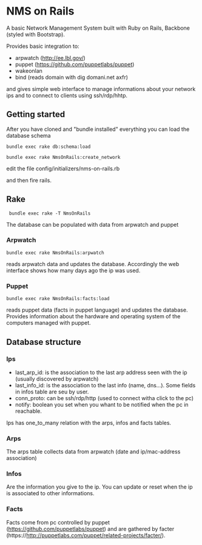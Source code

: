 NMS on Rails
=================

A basic Network Management System built with
Ruby on Rails, Backbone (styled with Bootstrap).

Provides basic integration to:

* arpwatch (http://ee.lbl.gov/)
* puppet (https://github.com/puppetlabs/puppet)
* wakeonlan
* bind (reads domain with dig domani.net axfr)

and gives simple web interface to manage informations
about your network ips and to connect to clients using
ssh/rdp/hhtp.

## Getting started

After you have cloned and "bundle installed" everything
you can load the database schema

```console
bundle exec rake db:schema:load
```

```console
bundle exec rake NmsOnRails:create_network
```

edit the file config/initializers/nms-on-rails.rb

and then fire rails.

## Rake

```console
 bundle exec rake -T NmsOnRails
```

The database can be populated with data from arpwatch and
puppet 

### Arpwatch

```console
bundle exec rake NmsOnRails:arpwatch
```

reads arpwatch data and updates the database. 
Accordingly the web interface shows how many days ago the ip was used.

### Puppet

```
bundle exec rake NmsOnRails:facts:load
```

reads puppet data (facts in puppet language) and updates the database.
Provides information about the hardware and operating
system of the computers managed with puppet.

## Database structure

### Ips

* last_arp_id:  is the association to the last arp address seen with the ip (usually discovered by arpwatch)
* last_info_id: is the association to the last info (name, dns...). Some fields in infos table are seu by user.
* conn_proto: can be ssh/rdp/http (used to connect witha click to the pc)
* notify: boolean you set when you whant to be notified when the pc in reachable.

Ips has one_to_many relation with the arps, infos and facts tables.

### Arps

The arps table collects data from arpwatch (date and ip/mac-address association)

### Infos

Are the information you give to the ip. You can update or reset when the ip
is associated to other informations.

### Facts

Facts come from pc controlled by puppet (https://github.com/puppetlabs/puppet) and are 
gathered by facter (https://http://puppetlabs.com/puppet/related-projects/facter/).

